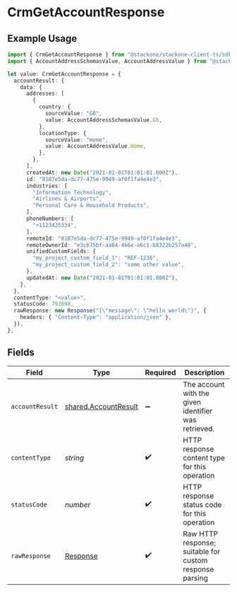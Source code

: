 # CrmGetAccountResponse

## Example Usage

```typescript
import { CrmGetAccountResponse } from "@stackone/stackone-client-ts/sdk/models/operations";
import { AccountAddressSchemasValue, AccountAddressValue } from "@stackone/stackone-client-ts/sdk/models/shared";

let value: CrmGetAccountResponse = {
  accountResult: {
    data: {
      addresses: [
        {
          country: {
            sourceValue: "GB",
            value: AccountAddressSchemasValue.Gb,
          },
          locationType: {
            sourceValue: "Home",
            value: AccountAddressValue.Home,
          },
        },
      ],
      createdAt: new Date("2021-01-01T01:01:01.000Z"),
      id: "8187e5da-dc77-475e-9949-af0f1fa4e4e3",
      industries: [
        "Information Technology",
        "Airlines & Airports",
        "Personal Care & Household Products",
      ],
      phoneNumbers: [
        "+1123425334",
      ],
      remoteId: "8187e5da-dc77-475e-9949-af0f1fa4e4e3",
      remoteOwnerId: "e3cb75bf-aa84-466e-a6c1-b8322b257a48",
      unifiedCustomFields: {
        "my_project_custom_field_1": "REF-1236",
        "my_project_custom_field_2": "some other value",
      },
      updatedAt: new Date("2021-01-01T01:01:01.000Z"),
    },
  },
  contentType: "<value>",
  statusCode: 793698,
  rawResponse: new Response("{\"message\": \"hello world\"}", {
    headers: { "Content-Type": "application/json" },
  }),
};
```

## Fields

| Field                                                                 | Type                                                                  | Required                                                              | Description                                                           |
| --------------------------------------------------------------------- | --------------------------------------------------------------------- | --------------------------------------------------------------------- | --------------------------------------------------------------------- |
| `accountResult`                                                       | [shared.AccountResult](../../../sdk/models/shared/accountresult.md)   | :heavy_minus_sign:                                                    | The account with the given identifier was retrieved.                  |
| `contentType`                                                         | *string*                                                              | :heavy_check_mark:                                                    | HTTP response content type for this operation                         |
| `statusCode`                                                          | *number*                                                              | :heavy_check_mark:                                                    | HTTP response status code for this operation                          |
| `rawResponse`                                                         | [Response](https://developer.mozilla.org/en-US/docs/Web/API/Response) | :heavy_check_mark:                                                    | Raw HTTP response; suitable for custom response parsing               |